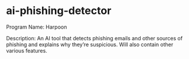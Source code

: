 # ai-phishing-detector

Program Name: Harpoon

Description: An AI tool that detects phishing emails and other sources of phishing and explains why they’re suspicious. Will also contain other various features. 

